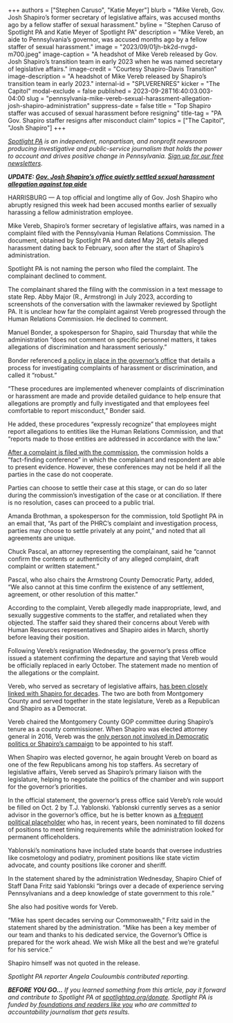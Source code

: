 +++
authors = ["Stephen Caruso", "Katie Meyer"]
blurb = "Mike Vereb, Gov. Josh Shapiro’s former secretary of legislative affairs, was accused months ago by a fellow staffer of sexual harassment."
byline = "Stephen Caruso of Spotlight PA and Katie Meyer of Spotlight PA"
description = "Mike Vereb, an aide to Pennsylvania’s governor, was accused months ago by a fellow staffer of sexual harassment."
image = "2023/09/01jh-bk2d-nvgd-m700.jpeg"
image-caption = "A headshot of Mike Vereb released by Gov. Josh Shapiro’s transition team in early 2023 when he was named secretary of legislative affairs."
image-credit = "Courtesy Shapiro-Davis Transition"
image-description = "A headshot of Mike Vereb released by Shapiro’s transition team in early 2023."
internal-id = "SPLVERENRES"
kicker = "The Capitol"
modal-exclude = false
published = 2023-09-28T16:40:03.003-04:00
slug = "pennsylvania-mike-vereb-sexual-harassment-allegation-josh-shapiro-administration"
suppress-date = false
title = "Top Shapiro staffer was accused of sexual harassment before resigning"
title-tag = "PA Gov. Shapiro staffer resigns after misconduct claim"
topics = ["The Capitol", "Josh Shapiro"]
+++

<a href="https://www.spotlightpa.org/"><em>Spotlight PA</em></a><em> is an independent, nonpartisan, and nonprofit newsroom producing investigative and public-service journalism that holds the power to account and drives positive change in Pennsylvania. </em><a href="https://www.spotlightpa.org/newsletters"><em>Sign up for our free newsletters</em></a><em>.</em>

<strong><em>UPDATE: </em></strong><a href="https://www.spotlightpa.org/news/2023/10/pennsylvania-josh-shapiro-mike-vereb-sexual-harassment-settlement/"><strong><em>Gov. Josh Shapiro’s office quietly settled sexual harassment allegation against top aide</em></strong></a><strong><em></em></strong>

HARRISBURG — A top official and longtime ally of Gov. Josh Shapiro who abruptly resigned this week had been accused months earlier of sexually harassing a fellow administration employee.

Mike Vereb, Shapiro’s former secretary of legislative affairs, was named in a complaint filed with the Pennsylvania Human Relations Commission. The document, obtained by Spotlight PA and dated May 26, details alleged harassment dating back to February, soon after the start of Shapiro’s administration.

Spotlight PA is not naming the person who filed the complaint. The complainant declined to comment.

<script src="https://www.spotlightpa.org/embed.js" async></script><div data-spl-embed-version="1" data-spl-src="https://www.spotlightpa.org/embeds/newsletter/"></div>

The complainant shared the filing with the commission in a text message to state Rep. Abby Major (R., Armstrong) in July 2023, according to screenshots of the conversation with the lawmaker reviewed by Spotlight PA. It is unclear how far the complaint against Vereb progressed through the Human Relations Commission. He declined to comment.

Manuel Bonder, a spokesperson for Shapiro, said Thursday that while the administration “does not comment on specific personnel matters, it takes allegations of discrimination and harassment seriously.”

Bonder referenced <a href="https://www.oa.pa.gov/Policies/md/Documents/410_10.pdf">a policy in place in the governor’s office</a> that details a process for investigating complaints of harassment or discrimination, and called it “robust.”

“These procedures are implemented whenever complaints of discrimination or harassment are made and provide detailed guidance to help ensure that allegations are promptly and fully investigated and that employees feel comfortable to report misconduct,” Bonder said.

He added, these procedures “expressly recognize” that employees might report allegations to entities like the Human Relations Commission, and that “reports made to those entities are addressed in accordance with the law.”

<a href="https://www.phrc.pa.gov/Complaints/Pages/Investigation-Process.aspx">After a complaint is filed with the commission</a>, the commission holds a “fact-finding conference” in which the complainant and respondent are able to present evidence. However, these conferences may not be held if all the parties in the case do not cooperate.

Parties can choose to settle their case at this stage, or can do so later during the commission’s investigation of the case or at conciliation. If there is no resolution, cases can proceed to a public trial.

Amanda Brothman, a spokesperson for the commission, told Spotlight PA in an email that, “As part of the PHRC’s complaint and investigation process, parties may choose to settle privately at any point,” and noted that all agreements are unique.

Chuck Pascal, an attorney representing the complainant, said he “cannot confirm the contents or authenticity of any alleged complaint, draft complaint or written statement.”

Pascal, who also chairs the Armstrong County Democratic Party, added, “We also cannot at this time confirm the existence of any settlement, agreement, or other resolution of this matter.”

According to the complaint, Vereb allegedly made inappropriate, lewd, and sexually suggestive comments to the staffer, and retaliated when they objected. The staffer said they shared their concerns about Vereb with Human Resources representatives and Shapiro aides in March, shortly before leaving their position.

Following Vereb’s resignation Wednesday, the governor’s press office issued a statement confirming the departure and saying that Vereb would be officially replaced in early October. The statement made no mention of the allegations or the complaint.

Vereb, who served as secretary of legislative affairs, <a href="https://www.spotlightpa.org/news/2023/01/pa-josh-shapiro-governor-executive-staff/">has been closely linked with Shapiro for decades</a>. The two are both from Montgomery County and served together in the state legislature, Vereb as a Republican and Shapiro as a Democrat.

Vereb chaired the Montgomery County GOP committee during Shapiro’s tenure as a county commissioner. When Shapiro was elected attorney general in 2016, Vereb was the <a href="https://www.pottsmerc.com/2017/01/15/vereb-lands-job-with-incoming-pa-ag-shapiro/">only person not involved in Democratic politics or Shapiro’s campaign</a> to be appointed to his staff.

When Shapiro was elected governor, he again brought Vereb on board as one of the few Republicans among his top staffers. As secretary of legislative affairs, Vereb served as Shapiro’s primary liaison with the legislature, helping to negotiate the politics of the chamber and win support for the governor’s priorities.

In the official statement, the governor’s press office said Vereb’s role would be filled on Oct. 2 by T.J. Yablonski. Yablonski currently serves as a senior advisor in the governor’s office, but he is better known as <a href="https://www.spotlightpa.org/news/2021/03/pennsylvania-governor-appointments-victim-advocate-placeholder-nomination/">a frequent political placeholder</a> who has, in recent years, been nominated to fill dozens of positions to meet timing requirements while the administration looked for permanent officeholders.

<script src="https://www.spotlightpa.org/embed.js" async></script><div data-spl-embed-version="1" data-spl-src="https://www.spotlightpa.org/embeds/donate/"></div>

Yablonski’s nominations have included state boards that oversee industries like cosmetology and podiatry, prominent positions like state victim advocate, and county positions like coroner and sheriff.

In the statement shared by the administration Wednesday, Shapiro Chief of Staff Dana Fritz said Yablonski “brings over a decade of experience serving Pennsylvanians and a deep knowledge of state government to this role.”

She also had positive words for Vereb.

“Mike has spent decades serving our Commonwealth,” Fritz said in the statement shared by the administration. “Mike has been a key member of our team and thanks to his dedicated service, the Governor’s Office is prepared for the work ahead. We wish Mike all the best and we’re grateful for his service.”

Shapiro himself was not quoted in the release.

<em>Spotlight PA reporter Angela Couloumbis contributed reporting.</em>

<strong><em>BEFORE YOU GO…</em></strong><em> If you learned something from this article, pay it forward and contribute to Spotlight PA at </em><a href="http://spotlightpa.org/donate"><em>spotlightpa.org/donate</em></a><em>. Spotlight PA is funded by</em><a href="https://www.spotlightpa.org/support"><em> foundations and readers like you</em></a><em> who are committed to accountability journalism that gets results.</em>

